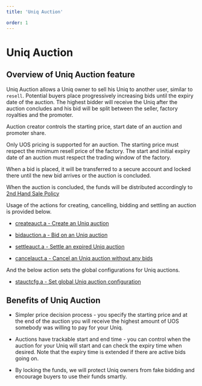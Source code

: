 ```yaml
---
title: 'Uniq Auction'

order: 1
---
```


# Uniq Auction

## Overview of Uniq Auction feature

Uniq Auction allows a Uniq owner to sell his Uniq to another user, similar to `resell`. Potential buyers place progressively increasing bids until the expiry date of the auction. The highest bidder will receive the Uniq after the auction concludes and his bid will be split between the seller, factory royalties and the promoter.

Auction creator controls the starting price, start date of an auction and promoter share.

Only UOS pricing is supported for an auction. The starting price must respect the minimum resell price of the factory. The start and initial expiry date of an auction must respect the trading window of the factory.

When a bid is placed, it will be transferred to a secure account and locked there until the new bid arrives or the auction is concluded.

When the auction is concluded, the funds will be distributed accordingly to [2nd Hand Sale Policy](../../../blockchain/general/antelope-ultra/2nd-hand-sale.md)

Usage of the actions for creating, cancelling, bidding and settling an auction is provided below.

-   [createauct.a - Create an Uniq auction](../../../blockchain/contracts/nft-contract/nft-actions/createauct.a.md)

-   [bidauction.a - Bid on an Uniq auction](../../../blockchain/contracts/nft-contract/nft-actions/bidauction.a.md)

-   [settleauct.a - Settle an expired Uniq auction](../../../blockchain/contracts/nft-contract/nft-actions/settleauct.a.md)

-   [cancelauct.a - Cancel an Uniq auction without any bids](../../../blockchain/contracts/nft-contract/nft-actions/cancelauct.a.md)

And the below action sets the global configurations for Uniq auctions.

-   [stauctcfg.a - Set global Uniq auction configuration](../../../blockchain/contracts/nft-contract/nft-actions/stauctcfg.a.md)

## Benefits of Uniq Auction

- Simpler price decision process - you specify the starting price and at the end of the auction you will receive the highest amount of UOS somebody was willing to pay for your Uniq.

- Auctions have trackable start and end time - you can control when the auction for your Uniq will start and can check the expiry time when desired. Note that the expiry time is extended if there are active bids going on.

- By locking the funds, we will protect Uniq owners from fake bidding and encourage buyers to use their funds smartly.

